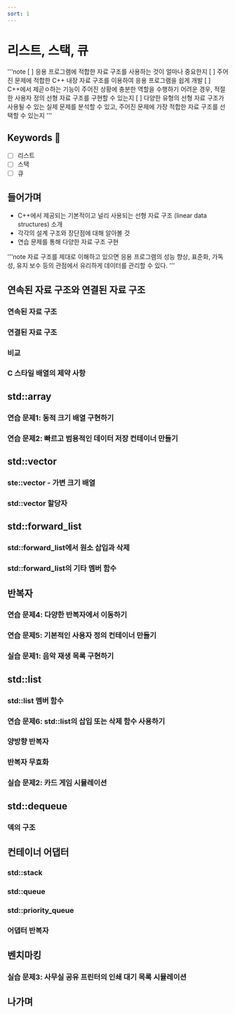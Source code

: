 ```yaml
---
sort: 1
---
```


# 리스트, 스택, 큐

'''note
[ ] 응용 프로그램에 적합한 자료 구조를 사용하는 것이 얼마나 중요한지
[ ] 주어진 문제에 적합한 C++ 내장 자료 구조를 이용하여 응용 프로그램을 쉽게 개발
[ ] C++에서 제곧ㅇ하는 기능이 주어진 상황에 충분한 역할을 수행하기 어려운 경우, 적절한 사용자 정의 선형 자료 구조를 구현할 수 있는지
[ ] 다양한 유형의 선형 자료 구조가 사용될 수 있는 실제 문제를 분석할 수 있고, 주어진 문제에 가장 적합한 자료 구조를 선택할 수 있는지
'''

## Keywords :key:

- [ ] 리스트
- [ ] 스택
- [ ] 큐

## 들어가며
- C++에서 제공되는 기본적이고 널리 사용되는 선형 자료 구조 (linear data structures) 소개
- 각각의 설계 구조와 장단점에 대해 알아볼 것
- 연습 문제를 통해 다양한 자료 구조 구현

'''note
자료 구조를 제대로 이해하고 있으면 응용 프로그램의 성능 향상, 표준화, 가독성, 유지 보수 등의 관점에서 유리하게 데이터를 관리할 수 있다.
'''

## 연속된 자료 구조와 연결된 자료 구조
### 연속된 자료 구조
### 연결된 자료 구조
### 비교
### C 스타일 배열의 제약 사항

## std::array
### 연습 문제1: 동적 크기 배열 구현하기
### 연습 문제2: 빠르고 범용적인 데이터 저장 컨테이너 만들기

## std::vector
### ste::vector - 가변 크기 배열
### std::vector 할당자

## std::forward_list
### std::forward_list에서 원소 삽입과 삭제
### std::forward_list의 기타 멤버 함수

## 반복자
### 연습 문제4: 다양한 반복자에서 이동하기
### 연습 문제5: 기본적인 사용자 정의 컨테이너 만들기
### 실습 문제1: 음악 재생 목록 구현하기

## std::list
### std::list 멤버 함수
### 연습 문제6: std::list의 삽입 또는 삭제 함수 사용하기
### 양방향 반복자
### 반복자 무효화
### 실습 문제2: 카드 게임 시뮬레이션

## std::dequeue
### 덱의 구조

## 컨테이너 어댑터
### std::stack
### std::queue
### std::priority_queue
### 어댑터 반복자

## 벤치마킹
### 실습 문제3: 사무실 공유 프린터의 인쇄 대기 목록 시뮬레이션

## 나가며
